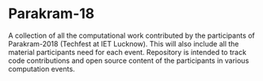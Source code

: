 # Parakram-18
A collection of all the computational work contributed by the participants of Parakram-2018 (Techfest at IET Lucknow). This will also include all the material participants need for each event. Repository is intended to track code contributions and open source content of the participants in various computation events.
